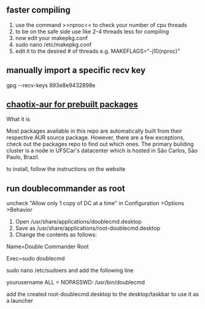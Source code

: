 ## faster compiling
1. use the command >>nproc<< to check your number of cpu threads
2. to be on the safe side use like 2-4 threads less for compiling
3. now edit your makepkg.conf
4. sudo nano /etc/makepkg.conf
5. edit it to the desired # of threads e.g.
        MAKEFLAGS="-j10(nproc)"

## manually import a specific recv key
gpg --recv-keys 893e8e9432898e

## [chaotix-aur for prebuilt packages](https://aur.chaotic.cx/)
What it is

Most packages available in this repo are automatically built from their respective AUR source package. However, there are a few exceptions, check out the packages repo to find out which ones.
The primary building cluster is a node in UFSCar's datacenter which is hosted in São Carlos, São Paulo, Brazil.

to install, follow the instructions on the website

## run doublecommander as root

uncheck "Allow only 1 copy of DC at a time" in Configuration >Options >Behavior

1. Open /usr/share/applications/doublecmd.desktop
2. Save as /usr/share/applications/root-doublecmd.desktop
3. Change the contents as follows:

Name=Double Commander Root

Exec=sudo doublecmd

sudo nano /etc/sudoers and add the following line

yourusername ALL = NOPASSWD: /usr/bin/doublecmd

add the created root-doublecmd.desktop to the desktop/taskbar to use it as a launcher
